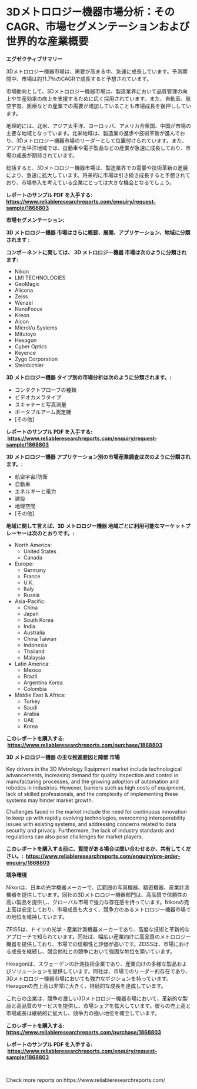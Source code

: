 <p><h1>3Dメトロロジー機器市場分析：そのCAGR、市場セグメンテーションおよび世界的な産業概要</h1></p><p><strong>エグゼクティブサマリー</strong></p>
<p><p>3Dメトロロジー機器市場は、需要が高まる中、急速に成長しています。予測期間中、市場は約11.7％のCAGRで成長すると予想されています。 </p><p>市場動向として、3Dメトロロジー機器市場は、製造業界において品質管理の向上や生産効率の向上を支援するために広く採用されています。また、自動車、航空宇宙、医療などの産業での需要が増加していることも市場成長を後押ししています。</p><p>地理的には、北米、アジア太平洋、ヨーロッパ、アメリカ合衆国、中国が市場の主要な地域となっています。北米地域は、製造業の進歩や技術革新が進んでおり、3Dメトロロジー機器市場のリーダーとして位置付けられています。また、アジア太平洋地域では、自動車や電子製品などの産業が急速に成長しており、市場の成長が期待されています。</p><p>総括すると、3Dメトロロジー機器市場は、製造業界での需要や技術革新の進展により、急速に拡大しています。将来的に市場は引き続き成長すると予想されており、市場参入を考えている企業にとっては大きな機会となるでしょう。</p></p>
<p><strong>レポートのサンプル PDF を入手する: <a href="https://www.reliableresearchreports.com/enquiry/request-sample/1868803">https://www.reliableresearchreports.com/enquiry/request-sample/1868803</a></strong></p>
<p><strong>市場セグメンテーション:</strong></p>
<p><strong> 3D メトロロジー機器 市場はさらに概要、展開、アプリケーション、地域に分類されます :</strong></p>
<p><strong>コンポーネントに関しては、 3D メトロロジー機器 市場は次のように分類されます: &nbsp;</strong></p>
<p><ul><li>Nikon</li><li>LMI TECHNOLOGIES</li><li>GeoMagic</li><li>Alicona</li><li>Zeiss</li><li>Wenzel</li><li>NanoFocus</li><li>Kreon</li><li>Aicon</li><li>MicroVu Systems</li><li>Mitutoyo</li><li>Hexagon</li><li>Cyber Optics</li><li>Keyence</li><li>Zygo Corporation</li><li>Steinbichler</li></ul></p>
<p><strong> 3D メトロロジー機器 タイプ別の市場分析は次のように分類されます。:</strong></p>
<p><ul><li>コンタクトプローブの種類</li><li>ビデオカメラタイプ</li><li>スキャナーと写真測量</li><li>ポータブルアーム測定機</li><li>[その他]</li></ul></p>
<p><strong>レポートのサンプル PDF を入手する: &nbsp;<a href="https://www.reliableresearchreports.com/enquiry/request-sample/1868803">https://www.reliableresearchreports.com/enquiry/request-sample/1868803</a></strong></p>
<p><strong> 3D メトロロジー機器 アプリケーション別の市場産業調査は次のように分類されます。:</strong></p>
<p><ul><li>航空宇宙/防衛</li><li>自動車</li><li>エネルギーと電力</li><li>建設</li><li>地理空間</li><li>[その他]</li></ul></p>
<p><strong>地域に関して言えば、3D メトロロジー機器 地域ごとに利用可能なマーケットプレーヤーは次のとおりです。:</strong></p>
<p><ul>
    <li>
        North America:
        <ul>
            <li>United States</li>
            <li>Canada</li>
        </ul>
    </li>
    <li>
        Europe:
        <ul>
            <li>Germany</li>
            <li>France</li>
            <li>U.K.</li>
            <li>Italy</li>
            <li>Russia</li>
        </ul>
    </li>
    <li>
        Asia-Pacific:
        <ul>
            <li>China</li>
            <li>Japan</li>
            <li>South Korea</li>
            <li>India</li>
            <li>Australia</li>
            <li>China Taiwan</li>
            <li>Indonesia</li>
            <li>Thailand</li>
            <li>Malaysia</li>
        </ul>
    </li>
    <li>
        Latin America:
        <ul>
            <li>Mexico</li>
            <li>Brazil</li>
            <li>Argentina Korea</li>
            <li>Colombia</li>
        </ul>
    </li>
    <li>
        Middle East & Africa:
        <ul>
            <li>Turkey</li>
            <li>Saudi</li>
            <li>Arabia</li>
            <li>UAE</li>
            <li>Korea</li>
        </ul>
    </li>
    </ul></p>
<p><strong>このレポートを購入する: &nbsp;<a href="https://www.reliableresearchreports.com/purchase/1868803">https://www.reliableresearchreports.com/purchase/1868803</a></strong></p>
<p><strong>3D メトロロジー機器 の主な推進要因と障壁 市場</strong></p>
<p><p>Key drivers in the 3D Metrology Equipment market include technological advancements, increasing demand for quality inspection and control in manufacturing processes, and the growing adoption of automation and robotics in industries. However, barriers such as high costs of equipment, lack of skilled professionals, and the complexity of implementing these systems may hinder market growth. </p><p>Challenges faced in the market include the need for continuous innovation to keep up with rapidly evolving technologies, overcoming interoperability issues with existing systems, and addressing concerns related to data security and privacy. Furthermore, the lack of industry standards and regulations can also pose challenges for market players.</p></p>
<p><strong>このレポートを購入する前に、質問がある場合は問い合わせるか、共有してください。:&nbsp; <a href="https://www.reliableresearchreports.com/enquiry/pre-order-enquiry/1868803">https://www.reliableresearchreports.com/enquiry/pre-order-enquiry/1868803</a></strong></p>
<p><strong>競争環境</strong></p>
<p><p>Nikonは、日本の光学機器メーカーで、広範囲の写真機器、精密機器、産業計測機器を提供しています。同社の3Dメトロロジー機器部門は、高品質で信頼性の高い製品を提供し、グローバル市場で強力な存在感を持っています。Nikonの売上高は安定しており、市場成長も大きく、競争力のあるメトロロジー機器市場での地位を維持しています。</p><p>ZEISSは、ドイツの光学・産業計測機器メーカーであり、高度な技術と革新的なアプローチで知られています。同社は、幅広い産業向けに高品質のメトロロジー機器を提供しており、市場での信頼性と評価が高いです。ZEISSは、市場における成長を継続し、競合他社との競争において強固な地位を築いています。</p><p>Hexagonは、スウェーデンの計測技術企業であり、産業向けの多様な製品およびソリューションを提供しています。同社は、市場でのリーダー的存在であり、3Dメトロロジー機器市場においても強力なポジションを持っています。Hexagonの売上高は非常に大きく、持続的な成長を達成しています。</p><p>これらの企業は、競争の激しい3Dメトロロジー機器市場において、革新的な製品と高品質のサービスを提供し、市場シェアを拡大しています。彼らの売上高と市場成長は継続的に拡大し、競争力の強い地位を確立しています。</p></p>
<p><strong>このレポートを購入する: &nbsp; <a href="https://www.reliableresearchreports.com/purchase/1868803">https://www.reliableresearchreports.com/purchase/1868803</a></strong></p>
<p><strong>レポートのサンプル PDF を入手する: &nbsp;<a href="https://www.reliableresearchreports.com/enquiry/request-sample/1868803">https://www.reliableresearchreports.com/enquiry/request-sample/1868803</a></strong><strong></strong></p>
<p>&nbsp;</p>
<p>Check more reports on https://www.reliableresearchreports.com/</p>
